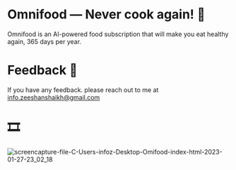 # Omnifood &mdash; Never cook again! 🍕

Omnifood is an AI-powered food subscription that will make you eat healthy again, 365 days per year.

# Feedback :envelope_with_arrow:
If you have any feedback. please reach out to me at info.zeeshanshaikh@gmail.com

# 🎞

![screencapture-file-C-Users-infoz-Desktop-Omifood-index-html-2023-01-27-23_02_18](https://user-images.githubusercontent.com/88139550/216059964-12791a31-9141-49ca-b76e-d6f50b806710.png)

